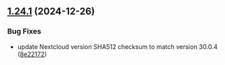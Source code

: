 ## [1.24.1](https://github.com/arpanrec/home-lab/compare/1.24.0...1.24.1) (2024-12-26)


### Bug Fixes

* update Nextcloud version SHA512 checksum to match version 30.0.4 ([8e22172](https://github.com/arpanrec/home-lab/commit/8e2217217db5562c8eaeb6168b7e8c231eb2492b))
